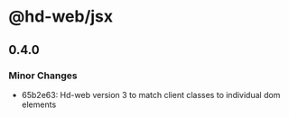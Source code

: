 # @hd-web/jsx

## 0.4.0

### Minor Changes

- 65b2e63: Hd-web version 3 to match client classes to individual dom elements

